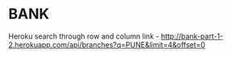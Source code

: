 # BANK
Heroku search through row and column link - http://bank-part-1-2.herokuapp.com/api/branches?q=PUNE&limit=4&offset=0
